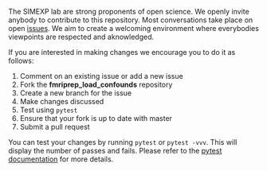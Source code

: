 The SIMEXP lab are strong proponents of open science. We openly invite anybody to contribute to this repository.  Most conversations take place on open [issues](https://github.com/SIMEXP/fmriprep_load_confounds/issues). We aim to create a welcoming environment where everybodies viewpoints are respected and aknowledged.

If you are interested in making changes we encourage you to do it as follows:

1. Comment on an existing issue or add a new issue
2. Fork the **fmriprep_load_confounds** repository
3. Create a new branch for the issue
4. Make changes discussed
5. Test  using `pytest`
6. Ensure that your fork is up to date with master
7. Submit a pull request

You can test your changes by running `pytest` or `pytest -vvv`. This will display the number of passes and fails. Please refer to the [pytest documentation](https://docs.pytest.org/en/latest/usage.html) for more details.   

